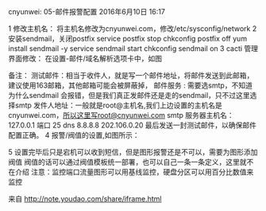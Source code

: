 cnyunwei: 05-邮件报警配置
2016年6月10日
16:17
 
1 修改主机名：
将主机名修改为cnyunwei.com，修改/etc/sysconfig/network
2 安装sendmail，关闭postfix
service postfix stop
chkconfig postfix off
yum install sendmail -y
service sendmail start
chkconfig sendmail on
3 cacti 管理界面修改：
在设置-邮件/域名解析选项卡中，如图

备注：
测试邮件：相当于收件人，就是写一个邮件地址，将邮件发送到此邮箱，建议使用163邮箱，其他邮箱可能会被屏蔽掉，
邮件服务 : 需要选smtp，不知道为什么sendmail 会报错，但是我们真正发邮件还是走的sendmail，只不过这里选择smtp
发件人地址：一般就是root@主机名,我们上边设置的主机名是cnyunwei.com，所以这里写root@cnyunwei.com
smtp 服务器主机名：127.0.0.1 端口 25 dns 8.8.8.8 202.106.0.20 
最后发送一封测试邮件，以确保邮件配置正确。
4 报警/阀值的设置,如图所示：

5 设置完毕后只是宕机可以收到短信，但是图形报警还是不可以，需要为图形添加阀值
阀值的话可以通过阀值模板统一部署，也可以自己一条一条定义，这里就不在介绍
注意：监控端口流量图形可以用基线监控，硬盘分区可以用百分比数值来监控
 
来自 <http://note.youdao.com/share/iframe.html> 
